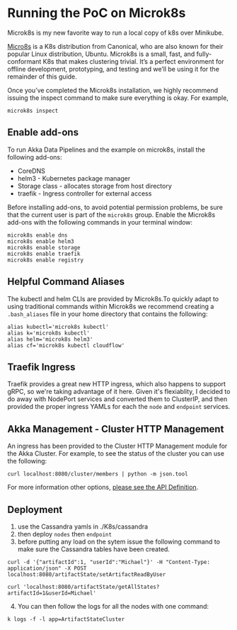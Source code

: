 # Running the PoC on Microk8s

Microk8s is my new favorite way to run a local copy of k8s over Minikube. 

[Micro8s](https://microk8s.io/) is a K8s distribution from Canonical, who are also known for their popular Linux distribution, Ubuntu. Microk8s is a small, fast, and fully-conformant K8s that makes clustering trivial. It’s a perfect environment for offline development, prototyping, and testing and we’ll be using it for the remainder of this guide.

Once you’ve completed the Microk8s installation, we highly recommend issuing the inspect command to make sure everything is okay. For example,

```
microk8s inspect
```

## Enable add-ons
To run Akka Data Pipelines and the example on microk8s, install the following add-ons:

* CoreDNS
* helm3 - Kubernetes package manager 
* Storage class - allocates storage from host directory
* traefik - Ingress controller for external access

Before installing add-ons, to avoid potential permission problems, be sure that the current user is part of the `microk8s` group.
Enable the Microk8s add-ons with the following commands in your terminal window:

```
microk8s enable dns
microk8s enable helm3
microk8s enable storage
microk8s enable traefik
microk8s enable registry
```
## Helpful Command Aliases
The kubectl and helm CLIs are provided by Microk8s.To quickly adapt to using traditional commands within Microk8s we recommend creating a `.bash_aliases` file in your home directory that contains the following:

```
alias kubectl='microk8s kubectl'
alias k='microk8s kubectl'
alias helm='microk8s helm3'
alias cf='microk8s kubectl cloudflow'
```

## Traefik Ingress
Traefik provides a great new HTTP ingress, which also happens to support gRPC, so we're taking advantage of it here. Given it's flexiablity, I decided to do away with NodePort services and converted them to ClusterIP, and then provided the proper ingress YAMLs for each the `node` and `endpoint` services.

## Akka Management - Cluster HTTP Management

An ingress has been provided to the Cluster HTTP Management module for the Akka Cluster. For example, to see the status of the cluster you can use the following: 

```
curl localhost:8080/cluster/members | python -m json.tool
```
For more information other options, [please see the API Definition](https://doc.akka.io/docs/akka-management/current/cluster-http-management.html#api-definition).

## Deployment
1. use the Cassandra yamls in ./K8s/cassandra
2. then deploy `nodes` then `endpoint`
3. before putting any load on the sytem issue the following command to make sure the Cassandra tables have been created.
```
curl -d '{"artifactId":1, "userId":"Michael"}' -H "Content-Type: application/json" -X POST localhost:8080/artifactState/setArtifactReadByUser

curl 'localhost:8080/artifactState/getAllStates?artifactId=1&userId=Michael'
```
4. You can then follow the logs for all the nodes with one command:
```
k logs -f -l app=ArtifactStateCluster
```

